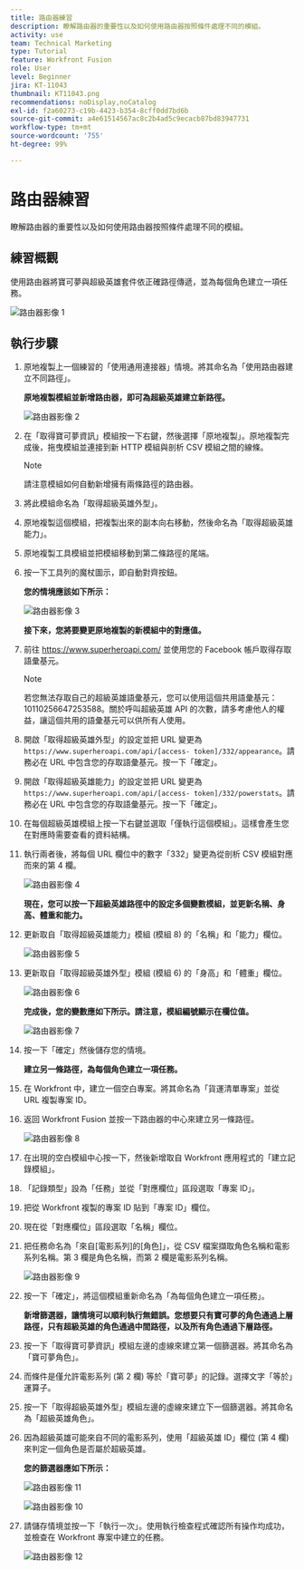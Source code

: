```yaml
---
title: 路由器練習
description: 瞭解路由器的重要性以及如何使用路由器按照條件處理不同的模組。
activity: use
team: Technical Marketing
type: Tutorial
feature: Workfront Fusion
role: User
level: Beginner
jira: KT-11043
thumbnail: KT11043.png
recommendations: noDisplay,noCatalog
exl-id: f2a60273-c19b-4423-b354-8cff0dd7bd6b
source-git-commit: a4e61514567ac8c2b4ad5c9ecacb87bd83947731
workflow-type: tm+mt
source-wordcount: '755'
ht-degree: 99%

---
```


# 路由器練習

瞭解路由器的重要性以及如何使用路由器按照條件處理不同的模組。

## 練習概觀

使用路由器將寶可夢與超級英雄套件依正確路徑傳遞，並為每個角色建立一項任務。

![路由器影像 1](../12-exercises/assets/routers-walkthrough-1.png)

## 執行步驟

1. 原地複製上一個練習的「使用通用連接器」情境。將其命名為「使用路由器建立不同路徑」。

   **原地複製模組並新增路由器，即可為超級英雄建立新路徑。**

   ![路由器影像 2](../12-exercises/assets/routers-walkthrough-2.png)

1. 在「取得寶可夢資訊」模組按一下右鍵，然後選擇「原地複製」。原地複製完成後，拖曳模組並連接到新 HTTP 模組與剖析 CSV 模組之間的線條。

   >[!NOTE]
   >
   > 請注意模組如何自動新增擁有兩條路徑的路由器。

1. 將此模組命名為「取得超級英雄外型」。
1. 原地複製這個模組，把複製出來的副本向右移動，然後命名為「取得超級英雄能力」。
1. 原地複製工具模組並把模組移動到第二條路徑的尾端。
1. 按一下工具列的魔杖圖示，即自動對齊按鈕。

   **您的情境應該如下所示：**

   ![路由器影像 3](../12-exercises/assets/routers-walkthrough-3.png)

   **接下來，您將要變更原地複製的新模組中的對應值。**

1. 前往 <https://www.superheroapi.com/> 並使用您的 Facebook 帳戶取得存取語彙基元。

   >[!NOTE]
   >
   >若您無法存取自己的超級英雄語彙基元，您可以使用這個共用語彙基元：10110256647253588。關於呼叫超級英雄 API 的次數，請多考慮他人的權益，讓這個共用的語彙基元可以供所有人使用。

1. 開啟「取得超級英雄外型」的設定並把 URL 變更為 `https://www.superheroapi.com/api/[access- token]/332/appearance`。請務必在 URL 中包含您的存取語彙基元。按一下「確定」。
1. 開啟「取得超級英雄能力」的設定並把 URL 變更為 `https://www.superheroapi.com/api/[access- token]/332/powerstats`。請務必在 URL 中包含您的存取語彙基元。按一下「確定」。
1. 在每個超級英雄模組上按一下右鍵並選取「僅執行這個模組」。這樣會產生您在對應時需要查看的資料結構。
1. 執行兩者後，將每個 URL 欄位中的數字「332」變更為從剖析 CSV 模組對應而來的第 4 欄。

   ![路由器影像 4](../12-exercises/assets/routers-walkthrough-4.png)

   **現在，您可以按一下超級英雄路徑中的設定多個變數模組，並更新名稱、身高、體重和能力。**

1. 更新取自「取得超級英雄能力」模組 (模組 8) 的「名稱」和「能力」欄位。

   ![路由器影像 5](../12-exercises/assets/routers-walkthrough-5.png)

1. 更新取自「取得超級英雄外型」模組 (模組 6) 的「身高」和「體重」欄位。

   ![路由器影像 6](../12-exercises/assets/routers-walkthrough-6.png)

   **完成後，您的變數應如下所示。請注意，模組編號顯示在欄位值。**

   ![路由器影像 7](../12-exercises/assets/routers-walkthrough-7.png)

1. 按一下「確定」然後儲存您的情境。

   **建立另一條路徑，為每個角色建立一項任務。**

1. 在 Workfront 中，建立一個空白專案。將其命名為「貨運清單專案」並從 URL 複製專案 ID。
1. 返回 Workfront Fusion 並按一下路由器的中心來建立另一條路徑。

   ![路由器影像 8](../12-exercises/assets/routers-walkthrough-8.png)

1. 在出現的空白模組中心按一下，然後新增取自 Workfront 應用程式的「建立記錄模組」。
1. 「記錄類型」設為「任務」並從「對應欄位」區段選取「專案 ID」。
1. 把從 Workfront 複製的專案 ID 貼到「專案 ID」欄位。
1. 現在從「對應欄位」區段選取「名稱」欄位。
1. 把任務命名為「來自[電影系列]的[角色]」，從 CSV 檔案擷取角色名稱和電影系列名稱。第 3 欄是角色名稱，而第 2 欄是電影系列名稱。

   ![路由器影像 9](../12-exercises/assets/routers-walkthrough-9.png)

1. 按一下「確定」，將這個模組重新命名為「為每個角色建立一項任務」。

   **新增篩選器，讓情境可以順利執行無錯誤。您想要只有寶可夢的角色通過上層路徑，只有超級英雄的角色通過中間路徑，以及所有角色通過下層路徑。**

1. 按一下「取得寶可夢資訊」模組左邊的虛線來建立第一個篩選器。將其命名為「寶可夢角色」。
1. 而條件是僅允許電影系列 (第 2 欄) 等於「寶可夢」的記錄。選擇文字「等於」運算子。
1. 按一下「取得超級英雄外型」模組左邊的虛線來建立下一個篩選器。將其命名為「超級英雄角色」。
1. 因為超級英雄可能來自不同的電影系列，使用「超級英雄 ID」欄位 (第 4 欄) 來判定一個角色是否屬於超級英雄。

   **您的篩選器應如下所示：**

   ![路由器影像 11](../12-exercises/assets/routers-walkthrough-11.png)

   ![路由器影像 10](../12-exercises/assets/routers-walkthrough-10.png)

1. 請儲存情境並按一下「執行一次」。使用執行檢查程式確認所有操作均成功，並檢查在 Workfront 專案中建立的任務。

   ![路由器影像 12](../12-exercises/assets/routers-walkthrough-12.png)
